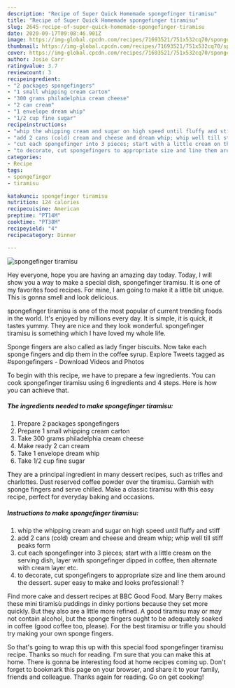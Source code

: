 ```yaml
---
description: "Recipe of Super Quick Homemade spongefinger tiramisu"
title: "Recipe of Super Quick Homemade spongefinger tiramisu"
slug: 2645-recipe-of-super-quick-homemade-spongefinger-tiramisu
date: 2020-09-17T09:08:46.901Z
image: https://img-global.cpcdn.com/recipes/71693521/751x532cq70/spongefinger-tiramisu-recipe-main-photo.jpg
thumbnail: https://img-global.cpcdn.com/recipes/71693521/751x532cq70/spongefinger-tiramisu-recipe-main-photo.jpg
cover: https://img-global.cpcdn.com/recipes/71693521/751x532cq70/spongefinger-tiramisu-recipe-main-photo.jpg
author: Josie Carr
ratingvalue: 3.7
reviewcount: 3
recipeingredient:
- "2 packages spongefingers"
- "1 small whipping cream carton"
- "300 grams philadelphia cream cheese"
- "2 can cream"
- "1 envelope dream whip"
- "1/2 cup fine sugar"
recipeinstructions:
- "whip the whipping cream and sugar on high speed until fluffy and stiff"
- "add 2 cans (cold) cream and cheese and dream whip; whip well till stiff peaks form"
- "cut each spongefinger into 3 pieces; start with a little cream on the serving dish, layer with spongefinger dipped in coffee, then alternate with cream layer etc."
- "to decorate, cut spongefingers to appropriate size and line them around the dessert. super easy to make and looks professional! ?"
categories:
- Recipe
tags:
- spongefinger
- tiramisu

katakunci: spongefinger tiramisu 
nutrition: 124 calories
recipecuisine: American
preptime: "PT14M"
cooktime: "PT38M"
recipeyield: "4"
recipecategory: Dinner

---
```



![spongefinger tiramisu](https://img-global.cpcdn.com/recipes/71693521/751x532cq70/spongefinger-tiramisu-recipe-main-photo.jpg)

Hey everyone, hope you are having an amazing day today. Today, I will show you a way to make a special dish, spongefinger tiramisu. It is one of my favorites food recipes. For mine, I am going to make it a little bit unique. This is gonna smell and look delicious.

spongefinger tiramisu is one of the most popular of current trending foods in the world. It's enjoyed by millions every day. It is simple, it is quick, it tastes yummy. They are nice and they look wonderful. spongefinger tiramisu is something which I have loved my whole life.

Sponge fingers are also called as lady finger biscuits. Now take each sponge fingers and dip them in the coffee syrup. Explore Tweets tagged as #spongefingers - Download Videos and Photos


To begin with this recipe, we have to prepare a few ingredients. You can cook spongefinger tiramisu using 6 ingredients and 4 steps. Here is how you can achieve that.

<!--inarticleads1-->

##### The ingredients needed to make spongefinger tiramisu:

1. Prepare 2 packages spongefingers
1. Prepare 1 small whipping cream carton
1. Take 300 grams philadelphia cream cheese
1. Make ready 2 can cream
1. Take 1 envelope dream whip
1. Take 1/2 cup fine sugar


They are a principal ingredient in many dessert recipes, such as trifles and charlottes. Dust reserved coffee powder over the tiramisu. Garnish with sponge fingers and serve chilled. Make a classic tiramisu with this easy recipe, perfect for everyday baking and occasions. 

<!--inarticleads2-->

##### Instructions to make spongefinger tiramisu:

1. whip the whipping cream and sugar on high speed until fluffy and stiff
1. add 2 cans (cold) cream and cheese and dream whip; whip well till stiff peaks form
1. cut each spongefinger into 3 pieces; start with a little cream on the serving dish, layer with spongefinger dipped in coffee, then alternate with cream layer etc.
1. to decorate, cut spongefingers to appropriate size and line them around the dessert. super easy to make and looks professional! ?


Find more cake and dessert recipes at BBC Good Food. Mary Berry makes these mini tiramisù puddings in dinky portions because they set more quickly. But they also are a little more refined. A good tiramisu may or may not contain alcohol, but the sponge fingers ought to be adequately soaked in coffee (good coffee too, please). For the best tiramisu or trifle you should try making your own sponge fingers. 

So that's going to wrap this up with this special food spongefinger tiramisu recipe. Thanks so much for reading. I'm sure that you can make this at home. There is gonna be interesting food at home recipes coming up. Don't forget to bookmark this page on your browser, and share it to your family, friends and colleague. Thanks again for reading. Go on get cooking!
